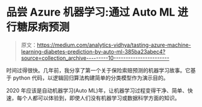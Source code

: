 # 品尝 Azure 机器学习:通过 Auto ML 进行糖尿病预测

> 原文：<https://medium.com/analytics-vidhya/tasting-azure-machine-learning-diabetes-prediction-by-auto-ml-385ba23abec4?source=collection_archive---------10----------------------->

时间过得很快。几年前，我分享了第一个关于保险索赔预测的机器学习故事。它基于 python 代码，以逻辑回归算法构建简单的分类模型作为演示目的。

2020 年应该是自动机器学习(Auto ML)年，让机器学习过程变得干净、简单、快速，每个人都可以体验到，即使人们没有机器学习或数据科学方面的知识。